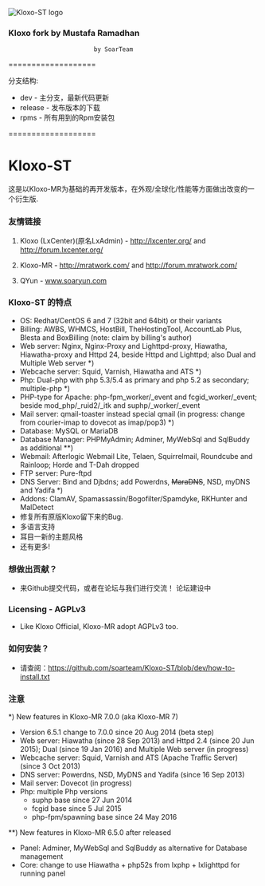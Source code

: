![Kloxo-ST logo](https://github.com/mustafaramadhan/kloxo/blob/dev/kloxo-mr_big.png)

### Kloxo fork by Mustafa Ramadhan
                            by SoarTeam


===================

分支结构:
- dev - 主分支，最新代码更新
- release - 发布版本的下载
- rpms - 所有用到的Rpm安装包

===================

# Kloxo-ST

这是以Kloxo-MR为基础的再开发版本，在外观/全球化/性能等方面做出改变的一个衍生版.

### 友情链接

1. Kloxo (LxCenter)(原名LxAdmin) - http://lxcenter.org/ and http://forum.lxcenter.org/

2. Kloxo-MR - http://mratwork.com/ and http://forum.mratwork.com/

3. QYun - www.soaryun.com

### Kloxo-ST 的特点

* OS: Redhat/CentOS 6 and 7 (32bit and 64bit) or their variants
* Billing: AWBS, WHMCS, HostBill, TheHostingTool, AccountLab Plus, Blesta and BoxBilling (note: claim by billing's author)
* Web server: Nginx, Nginx-Proxy and Lighttpd-proxy, Hiawatha, Hiawatha-proxy and Httpd 24, beside Httpd and Lighttpd; also Dual and Multiple Web server *)
* Webcache server: Squid, Varnish, Hiawatha and ATS *)
* Php: Dual-php with php 5.3/5.4 as primary and php 5.2 as secondary; multiple-php *)
* PHP-type for Apache: php-fpm_worker/_event and fcgid_worker/_event; beside mod_php/_ruid2/_itk and suphp/_worker/_event
* Mail server: qmail-toaster instead special qmail (in progress: change from courier-imap to dovecot as imap/pop3) *)
* Database: MySQL or MariaDB
* Database Manager: PHPMyAdmin; Adminer, MyWebSql and SqlBuddy as additional **)
* Webmail: Afterlogic Webmail Lite, Telaen, Squirrelmail, Roundcube and Rainloop; Horde and T-Dah dropped
* FTP server: Pure-ftpd
* DNS Server: Bind and Djbdns; add Powerdns, ~~MaraDNS~~, NSD, myDNS and Yadifa *)
* Addons: ClamAV, Spamassassin/Bogofilter/Spamdyke, RKHunter and MalDetect
* 修复所有原版Kloxo留下来的Bug.
* 多语言支持
* 耳目一新的主题风格
* 还有更多!

### 想做出贡献？

* 来Github提交代码，或者在论坛与我们进行交流！
论坛建设中

### Licensing - AGPLv3

* Like Kloxo Official, Kloxo-MR adopt AGPLv3 too.

### 如何安装？

* 请查阅：https://github.com/soarteam/Kloxo-ST/blob/dev/how-to-install.txt


### 注意
*) New features in Kloxo-MR 7.0.0 (aka Kloxo-MR 7)

- Version 6.5.1 change to 7.0.0 since 20 Aug 2014 (beta step)
- Web server: Hiawatha (since 28 Sep 2013) and Httpd 2.4 (since 20 Jun 2015); Dual (since 19 Jan 2016) and Multiple Web server (in progress)
- Webcache server: Squid, Varnish and ATS (Apache Traffic Server) (since 3 Oct 2013)
- DNS server: Powerdns, NSD, MyDNS and Yadifa (since 16 Sep 2013)
- Mail server: Dovecot (in progress)
- Php: multiple Php versions
  * suphp base since 27 Jun 2014
  * fcgid base since 5 Jul 2015
  * php-fpm/spawning base since 24 May 2016

**) New features in Kloxo-MR 6.5.0 after released
- Panel: Adminer, MyWebSql and SqlBuddy as alternative for Database management
- Core: change to use Hiawatha + php52s from lxphp + lxlighttpd for running panel

